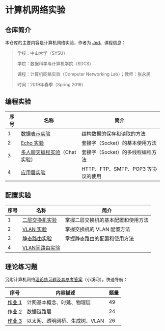# 计算机网络实验

## 仓库简介

本仓库的主要内容是计算机网络实验，作者为 [Jed](https://www.jeddd.com)。课程信息：

> 学校：中山大学（SYSU）
>
> 学院：数据科学与计算机学院（SDCS）
>
> 课程：计算机网络实验（Computer Networking Lab）；教师：张永民
>
> 时间：2019年春季（Spring 2019）



## 编程实验

| 序号 | 名称                                                         | 简介                               |
| ---- | ------------------------------------------------------------ | ---------------------------------- |
| 1    | [数据表示实验](Programming_编程实验/Prog1_DataExpressing)    | 结构数据的保存和读取的方法         |
| 2    | [Echo 实验](Programming_编程实验/Prog2_TcpUdpEcho)           | 套接字（Socket）的基本使用方法     |
| 3    | [多人聊天编程实验](Programming_编程实验/Prog3_TcpGroupChat)（Chat 实验） | 套接字（Socket）的多线程编程方法   |
| 4    | [应用层实验](Programming_编程实验/Prog4_ApplicationLayer)    | HTTP、FTP、SMTP、POP3 等协议的使用 |



## 配置实验

| 序号 | 名称                                                        | 简介                               |
| ---- | ----------------------------------------------------------- | ---------------------------------- |
| 1    | [二层交换机实验](Configuring_配置实验/Conf1_二层交换机实验) | 掌握二层交换机的基本配置和使用方法 |
| 2    | [VLAN 实验](Configuring_配置实验/Conf2_VLAN实验)            | 掌握交换机的 VLAN 配置方法         |
| 3    | [静态路由实验](Configuring_配置实验/Conf3_静态路由实验)     | 掌握静态路由的配置和使用方法       |
| 4    | [VLAN间路由实验](Configuring_配置实验/Conf4_VLAN间路由实验) |                                    |



## 理论练习题

另附计算机网络[理论练习题及其参考答案](计网理论练习题)（小溪网）。快速导航：

| 序号             | 内容描述                       | 题量 |
| ---------------- | ------------------------------ | ---- |
| [作业 1](计网理论练习题/ex1.md) | 计网基本概念、时延、物理层     | 49   |
| [作业 2](计网理论练习题/ex2.md) | 数据链路层                     | 24   |
| [作业 3](计网理论练习题/ex3.md) | 以太网、透明网桥、生成树、VLAN | 26   |

